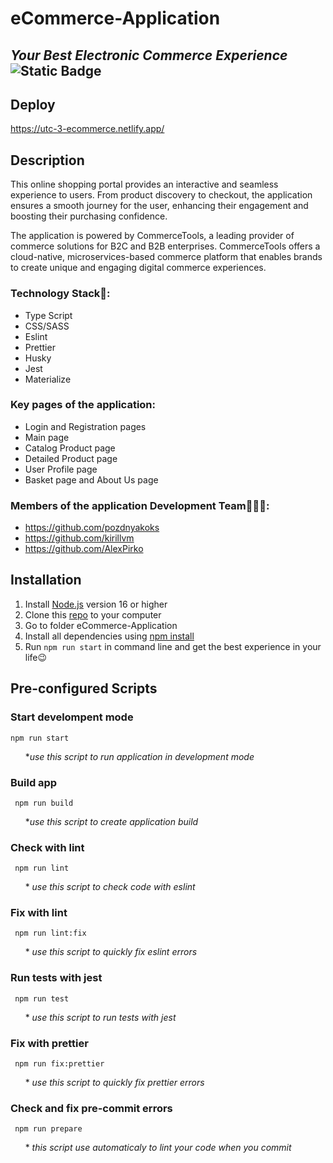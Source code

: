 # eCommerce-Application
## _Your Best Electronic Commerce Experience_ &nbsp; &nbsp; &nbsp; ![Static Badge](https://img.shields.io/badge/Final_Task-RSSchool-yellow?link=https%3A%2F%2Fgithub.com%2Frolling-scopes-school%2Ftasks%2Ftree%2Fmaster%2Ftasks%2FeCommerce-Application)

## Deploy
https://utc-3-ecommerce.netlify.app/

## Description

This online shopping portal provides an interactive and seamless experience to users. From product discovery to checkout, the application ensures a smooth journey for the user, enhancing their engagement and boosting their purchasing confidence. 

The application is powered by CommerceTools, a leading provider of commerce solutions for B2C and B2B enterprises. CommerceTools offers a cloud-native, microservices-based commerce platform that enables brands to create unique and engaging digital commerce experiences.

### Technology Stack🚀:
 - Type Script
 - CSS/SASS
 - Eslint
 - Prettier
 - Husky
 - Jest
 - Materialize

### Key pages of the application:
  - Login and Registration pages
  - Main page 
  - Catalog Product page 
  - Detailed Product page 
  - User Profile page 
  - Basket page and About Us page

### Members of the application Development Team👨‍👨‍👧: 
- https://github.com/pozdnyakoks
- https://github.com/kirillvm
- https://github.com/AlexPirko

## **Installation**
1. Install [Node.js](https://nodejs.org/ru) version 16 or higher
2. Clone this [repo](https://github.com/AlexPirko/eCommerce-Application.git) to your computer
3. Go to folder eCommerce-Application
4. Install all dependencies using [npm install](https://docs.npmjs.com/cli/v9/commands/npm-install) 
5. Run `npm run start` in command line and get the best experience in your life😉

## Pre-configured Scripts

### **Start develompent mode**
 ```
npm run start
 ```
  &nbsp; &nbsp; &nbsp; *_use this script to run application in development mode_
  
### **Build app**
 ```
  npm run build
 ```
  &nbsp; &nbsp; &nbsp; *_use this script to create application build_
### **Check with lint**
 ```
  npm run lint
 ```
  &nbsp; &nbsp; &nbsp; * _use this script to check code with eslint_
### **Fix with lint**
 ```
  npm run lint:fix
 ```
  &nbsp; &nbsp; &nbsp; * _use this script to quickly fix eslint errors_
### **Run tests with jest**
 ```
  npm run test
 ```
  &nbsp; &nbsp; &nbsp; * _use this script to run tests with jest_
### **Fix with prettier**
 ```
  npm run fix:prettier
 ```
&nbsp; &nbsp; &nbsp; * _use this script to quickly fix prettier errors_

### **Check and fix pre-commit errors**
 ```
  npm run prepare
 ```
&nbsp; &nbsp; &nbsp; * _this script use automaticaly to lint your code when you commit_



